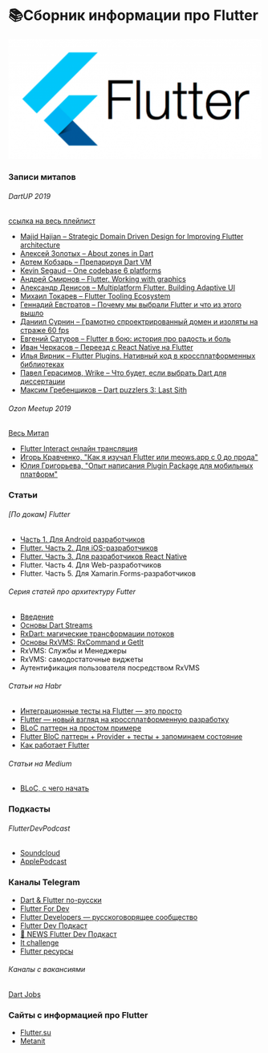 
# 📚Сборник информации про Flutter #

![FlutterInfo](/assets/logo.png)

### Записи митапов ###

###### DartUP 2019
[ссылка на весь плейлист](https://www.youtube.com/playlist?list=PLxcvsYzLfaTAH4U-_eGzaO_H6IvuJdLKD)
* [Majid Hajian – Strategic Domain Driven Design for Improving Flutter architecture](https://youtu.be/mdBUCOVP6IM)
* [Алексей Золотых – About zones in Dart](https://youtu.be/QIEhkvYRVNg)
* [Артем Кобзарь – Препарируя Dart VM](https://youtu.be/JKvmwOuqVWI)
* [Kevin Segaud – One codebase 6 platforms](https://youtu.be/wNwo0IFaINI)
* [Андрей Смирнов – Flutter. Working with graphics](https://youtu.be/qm9y3lOEovs)
* [Александр Денисов – Multiplatform Flutter. Building Adaptive UI](https://youtu.be/AoOBtK3YUj4)
* [Михаил Токарев – Flutter Tooling Ecosystem](https://youtu.be/f6JCezSqVH4)
* [Геннадий Евстратов – Почему мы выбрали Flutter и что из этого вышло](https://youtu.be/PD6OwajKc8c)
* [Даниил Сурнин – Грамотно спроектрированный домен и изоляты на страже 60 fps](https://youtu.be/_lyESd-fLWM)
* [Евгений Сатуров – Flutter в бою: история про радость и боль](https://youtu.be/LfBLKCZuty0)
* [Иван Черкасов – Переезд с React Native на Flutter](https://youtu.be/f8TE3_uqO9Q)
* [Илья Вирник – Flutter Plugins. Нативный код в кроссплатформенных библиотеках](https://youtu.be/SBDIeMo4e9E)
* [Павел Герасимов, Wrike – Что будет, если выбрать Dart для диссертации](https://youtu.be/viz29imnFlc)
* [Максим Гребенщиков – Dart puzzlers 3: Last Sith](https://youtu.be/aV8Xz-T86qk)

###### Ozon Meetup 2019
[Весь Митап](https://www.youtube.com/watch?v=_KMgVJ0mOmw)
* [Flutter Interact онлайн трансляция](https://www.youtube.com/watch?v=O883nCgz7wk)
* [Игорь Кравченко, "Как я изучал Flutter или meows.app с 0 до прода"](https://youtu.be/97IPmkXL2Sc)
* [Юлия Григорьева, "Опыт написания Plugin Package для мобильных платформ"](https://youtu.be/Pmxv-OZH0IU)


### Статьи ###

###### [По докам] Flutter
* [Часть 1. Для Android разработчиков](https://habr.com/ru/company/funcorp/blog/442432/)
* [Flutter. Часть 2. Для iOS-разработчиков](https://habr.com/ru/company/funcorp/blog/477182/)
* [Flutter. Часть 3. Для разработчиков React Native](https://habr.com/ru/company/funcorp/blog/484284/)
* Flutter. Часть 4. Для Web-разработчиков
* Flutter. Часть 5. Для Xamarin.Forms-разработчиков

###### Серия статей про архитектуру Futter
- [Введение](https://habr.com/ru/post/448776/)
- [Основы Dart Streams](https://habr.com/ru/post/450950/)
- [RxDart: магические трансформации потоков](https://habr.com/ru/post/451292/)
- [Основы RxVMS: RxCommand и GetIt](https://habr.com/ru/post/449872/)
- RxVMS: Службы и Менеджеры
- RxVMS: самодостаточные виджеты
- Аутентификация пользователя посредством RxVMS
  

###### Статьи на Habr
- [Интеграционные тесты на Flutter — это просто](https://habr.com/ru/post/483468/)
- [Flutter — новый взгляд на кроссплатформенную разработку](https://habr.com/ru/company/google/blog/426701/)
- [BLoC паттерн на простом примере](https://habr.com/ru/post/475404/)
- [Flutter BloC паттерн + Provider + тесты + запоминаем состояние](https://habr.com/ru/post/485002/)
- [Как работает Flutter](https://habr.com/ru/post/476018/)



###### Статьи на Medium
- [BLoC, с чего начать](https://link.medium.com/FuJnq9Crs3)


### Подкасты ###
###### FlutterDevPodcast
- [Soundcloud](https://youtu.be/aV8Xz-T86qk) 
- [ApplePodcast](https://podcasts.apple.com/ru/podcast/flutter-dev-podcast/id1451068853)

### Каналы Telegram ###
- [Dart & Flutter по-русски](https://t.me/rudart)
- [Flutter For Dev](https://t.me/FlutterDevRu)
- [Flutter Developers — русскоговорящее сообщество](https://t.me/flutter_rus)
- [Flutter Dev Подкаст](https://t.me/flutterdevpodcast)
- [🗽 NEWS Flutter Dev Подкаст](https://t.me/flutterdevpodcast_news)
- [It challenge](https://t.me/It_challenge)
- [Flutter ресурсы](https://t.me/flutter_resources)


###### Каналы с вакансиями
[Dart Jobs](https://t.me/dartlang_jobs)




### Сайты с информацией про Flutter
- [Flutter.su](https://flutter.su/)
- [Metanit](https://metanit.com/dart/flutter/1.1.php)